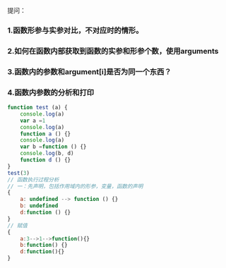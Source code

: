 提问：
### 1.函数形参与实参对比，不对应时的情形。
### 2.如何在函数内部获取到函数的实参和形参个数，使用arguments
### 3.函数内的参数和argument[i]是否为同一个东西？
### 4.函数内参数的分析和打印
```js
function test (a) {
    console.log(a)
    var a =1
    console.log(a)
    function a () {}
    console.log(a)
    var b =function () {}
    console.log(b, d)
    function d () {}
}
test(3)
// 函数执行过程分析
// 一：先声明，包括作用域内的形参，变量，函数的声明
{
    a: undefined --> function () {}
    b: undefined
    d:function () {}
}
// 赋值
{
    a:3-->1-->function(){}
    b:function() {}
    d:function(){}
}
```